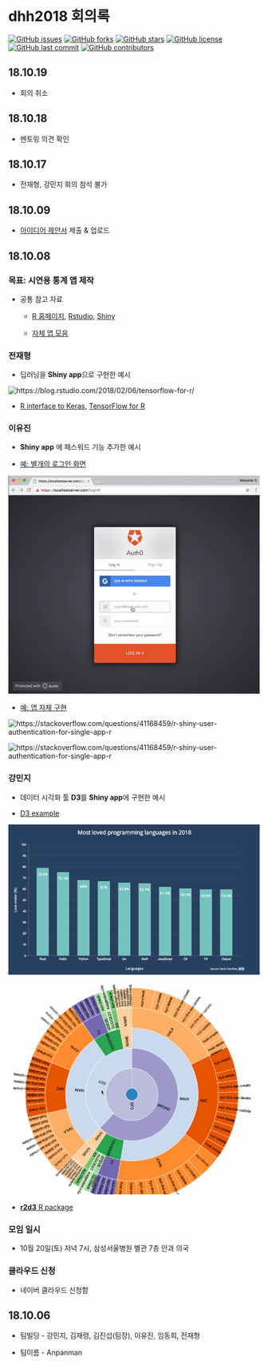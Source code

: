 # dhh2018 회의록 

[![GitHub issues](https://img.shields.io/github/issues/anpanmancorp/dhh2018.svg)](https://github.com/anpanmancorp/dhh2018/issues)
[![GitHub forks](https://img.shields.io/github/forks/anpanmancorp/dhh2018.svg)](https://github.com/anpanmancorp/dhh2018/network)
[![GitHub stars](https://img.shields.io/github/stars/anpanmancorp/dhh2018.svg)](https://github.com/anpanmancorp/dhh2018/stargazers)
[![GitHub license](https://img.shields.io/github/license/anpanmancorp/dhh2018.svg)](https://github.com/anpanmancorp/dhh2018/blob/master/LICENSE)
[![GitHub last commit](https://img.shields.io/github/last-commit/google/skia.svg)](https://github.com/anpanmancorp/dhh2018)
[![GitHub contributors](https://img.shields.io/github/contributors/anpanmancorp/dhh2018.svg?maxAge=2592000)](https://github.com/anpanmancorp/dhh2018/graphs/contributors)


## 18.10.19

* 회의 취소

## 18.10.18

* 멘토링 의견 확인 

## 18.10.17

* 전재형, 강민지 회의 참석 불가


## 18.10.09

* [아이디어 제안서](presentation/anpanman_dhh2018.pptx) 제출 & 업로드 

## 18.10.08

### 목표: **시연용 통계 앱 제작**

* 공통 참고 자료 

    + [R 홈페이지](https://www.r-project.org/), [Rstudio](https://www.rstudio.com/), [Shiny](https://shiny.rstudio.com/)
    
    + [자체 앱 모음](https://blog.anpanman.co.kr/applications.html) 



### 전재형 

* 딥러닝을 **Shiny app**으로 구현한 예시


![](img/2018-02-06-keras-training-metrics.gif "https://blog.rstudio.com/2018/02/06/tensorflow-for-r/")



* [R interface to Keras](https://keras.rstudio.com/), [TensorFlow for R](https://blogs.rstudio.com/tensorflow/)


### 이유진 

* **Shiny app** 에 패스워드 기능 추가한 예시 


* [예: 별개의 로그인 화면](https://auth0.com/blog/adding-authentication-to-shiny-server/)


![](img/auth0.gif "https://auth0.com/blog/adding-authentication-to-shiny-server/")


* [예: 앱 자체 구현](https://stackoverflow.com/questions/41168459/r-shiny-user-authentication-for-single-app-r)

![](https://i.stack.imgur.com/BUqXR.png "https://stackoverflow.com/questions/41168459/r-shiny-user-authentication-for-single-app-r")

![](https://i.stack.imgur.com/HuYu0.png "https://stackoverflow.com/questions/41168459/r-shiny-user-authentication-for-single-app-r")


### 강민지

* 데이터 시각화 툴 **D3**를 **Shiny app**에 구현한 예시 

* [D3 example](https://github.com/d3/d3/wiki/Gallery)


![](img/d3-js-tutorial-bar-chart-made-with-javascript-small.gif "https://blog.risingstack.com/d3-js-tutorial-bar-charts-with-javascript/")

![](img/d3chart1.gif "https://towardsdatascience.com/d3-js-the-custom-modular-bundle-now-bebd6f25bc8b")



* [**r2d3** R package](https://rstudio.github.io/r2d3/articles/learning_d3.html)



### 모임 일시 

* 10월 20일(토) 저녁 7시, 삼성서울병원 별관 7층 안과 의국

### 클라우드 신청 

* 네이버 클라우드 신청함


## 18.10.06

* 팀빌딩 - 강민지, 김재령, 김진섭(팀장), 이유진, 임동희, 전재형 

* 팀이름 - Anpanman